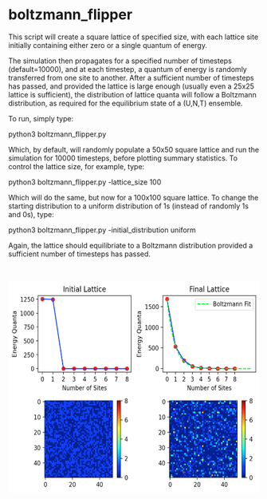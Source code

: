# boltzmann_flipper
This script will create a square lattice of specified size, with each lattice site initially containing either zero or a single quantum of energy.

The simulation then propagates for a specified number of timesteps (default=10000), and at each timestep, a quantum of energy is randomly transferred from one site to another. After a sufficient number of timesteps has passed, and provided the lattice is large enough (usually even a 25x25 lattice is sufficient), the distribution of lattice quanta will follow a Boltzmann distribution, as required for the equilibrium state of a (U,N,T) ensemble.

To run, simply type:

python3 boltzmann_flipper.py

Which, by default, will randomly populate a 50x50 square lattice and run the simulation for 10000 timesteps, before plotting summary statistics. To control the lattice size, for example, type:

python3 boltzmann_flipper.py -lattice_size 100

Which will do the same, but now for a 100x100 square lattice. To change the starting distribution to a uniform distribution of 1s (instead of randomly 1s and 0s), type:

python3 boltzmann_flipper.py -initial_distribution uniform

Again, the lattice should equilibriate to a Boltzmann distribution provided a sufficient number of timesteps has passed.

<p> <br> </p>
<p>
    <img src="./example.png" width="550" height="425" />
</p>
<p> <br> </p>
